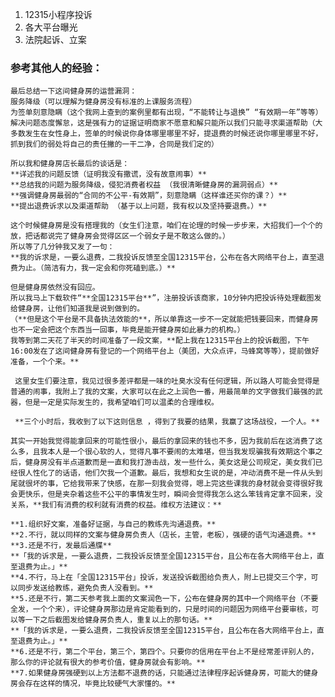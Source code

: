 1. 12315小程序投诉
2. 各大平台曝光
3. 法院起诉、立案

### 参考其他人的经验：

	最后总结一下这间健身房的运营漏洞：
	服务降级（可以理解为健身房没有标准的上课服务流程）
	为签单刻意隐瞒（这个我网上查到的案例里都有出现，“不能转让与退换” “有效期一年”等等）
	解决问题态度懈怠，这是强有力的证据证明商家不愿意和解只能所以我们只能寻求渠道帮助（大多数发生在女性身上，签单的时候说你身体哪里哪里不好，提退费的时候还说你哪里哪里不好，抓到我们的弱处将自己的责任撇的一干二净，合同是我们定的）
	
	所以我和健身房店长最后的谈话是：
	**详述我的问题反馈（证明我没有撒谎，没有故意闹事）**
	**总结我的问题为服务降级，侵犯消费者权益 （我很清晰健身房的漏洞弱点）**
	**强调健身房最弱的“合同的不公平-有效期”，刻意隐瞒（这样谁还买你的课？）**
	**提出退费诉求以及渠道帮助 （基于以上问题，我有权以及坚持要退费。）**
	
	这个时候健身房是没有搭理我的（女生们注意，咱们在论理的时候一步步来，大招我们一个个的放，把话都说完了健身房会觉得区区一个弱女子是不敢这么做的。）
	所以等了几分钟我又发了一句：
	**我的诉求是，一要么退费，二我投诉反馈至全国12315平台，公布在各大网络平台上，直至退费为止。（简洁有力，我一定会和你死磕到底。）**
	
	但是健身房依然没有回应。
	所以我马上下载软件“**全国12315平台**”，注册投诉该商家，10分钟内把投诉待处理截图发给健身房，让他们知道我是说到做到的。
	（**但是这个平台是不具备执法效能的**，所以单靠这一步不一定就能把钱要回来，而健身房也不一定会把这个东西当一回事，毕竟是能开健身房如此暴力的机构。）
	我等到第二天花了半天的时间准备了一段文案，**配上我在12315平台上的投诉截图，下午16:00发在了这间健身房有登记的一个网络平台上（美团，大众点评，马蜂窝等等），提前做好准备，一个个来。**
	
	 这里女生们要注意，我见过很多差评都是一味的吐臭水没有任何逻辑，所以路人可能会觉得是普通的闹事，我附上了我的文案，大家可以在此之上润色一番，用最简单的文字做我们最强的武器，但是一定是实际发生的，我希望咱们可以温柔的合理维权。
	
	 **三个小时后，我收到了以下这则信息 ，得到了我要的结果，我赢了这场战役，一个人。**
	
	其实一开始我觉得能拿回来的可能性很小，最后的拿回来的钱也不多，因为我前后在这消费了这么多，且我本人是一个很心软的人，觉得凡事不要闹的太难堪，但当我发现骗我有效期这个事之后，健身房没有半点道歉而是一直和我打游击战，发一些什么，美女这是公司规定，美女我们已经很人性化了的话语，他们欠我一个道歉。最后，我想和女生说的是，冲动消费不是一件从头到尾就很坏的事，它给我带来了快感，在那一刻我会觉得，嗯上完这些课我的身材就会变得很好我会更快乐，但是夹杂着这些不公平的事情发生时，瞬间会觉得我怎么这么笨钱肯定拿不回来，没关系，**我们有消费的权利就有消费的权益。维权方法建议：**
	
	**1.组织好文案，准备好证据，与自己的教练先沟通退费。**
	**2.不行，就以同样的文案与健身房负责人（店长，主管，老板），强硬的语气沟通退费。**
	**3.还是不行，发最后通牒**
	**「我的诉求是，一要么退费，二我投诉反馈至全国12315平台，且公布在各大网络平台上，直至退费为止。」**
	**4.不行，马上在「全国12315平台」投诉，发送投诉截图给负责人，附上已提交三个字，可以同步发送给教练，避免负责人没看到。**
	**5.还是不行，第二天参考我上面的文案润色一下，公布在健身房的其中一个网络平台（不要全发，一个个来），评论健身房那边是肯定能看到的，只是时间的问题因为网络平台要审核，可以等一下之后截图发给健身房负责人，重复以上的那句话。**
	**「我的诉求是，一要么退费，二我投诉反馈至全国12315平台，且公布在各大网络平台上，直至退费为止。」**
	**6.还是不行，第二个平台，第三个，第四个。只要你的信用在平台上不是经常差评别人的，那么你的评论就有很大的参考价值，健身房就会有影响。**
	**7.如果健身房强硬到以上方法都不退费的话，只能通过法律程序起诉健身房，可能大的健身房会存在这样的情况，毕竟比较硬气大家懂的。**
